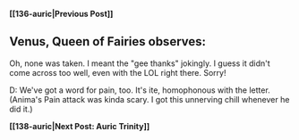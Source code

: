 **[[136-auric|Previous Post]]**
## Venus, Queen of Fairies observes:

Oh, none was taken. I meant the "gee thanks" jokingly. I guess it didn't come across too well, even with the LOL right there. Sorry!

D: We've got a word for pain, too. It's ite, homophonous with the letter. (Anima's Pain attack was kinda scary. I got this unnerving chill whenever he did it.)

**[[138-auric|Next Post: Auric Trinity]]**
